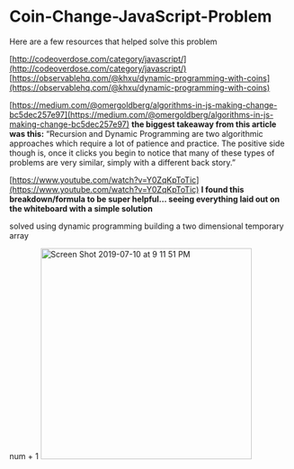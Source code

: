 # Coin-Change-JavaScript-Problem


Here are a few resources that helped solve this problem


[http://codeoverdose.com/category/javascript/](http://codeoverdose.com/category/javascript/)
[https://observablehq.com/@khxu/dynamic-programming-with-coins](https://observablehq.com/@khxu/dynamic-programming-with-coins)

[https://medium.com/@omergoldberg/algorithms-in-js-making-change-bc5dec257e97](https://medium.com/@omergoldberg/algorithms-in-js-making-change-bc5dec257e97)
**the biggest takeaway from this article was this:**
“Recursion and Dynamic Programming are two algorithmic approaches which require a lot of patience and practice. The positive side though is, once it clicks you begin to notice that many of these types of problems are very similar, simply with a different back story.”


[https://www.youtube.com/watch?v=Y0ZqKpToTic](https://www.youtube.com/watch?v=Y0ZqKpToTic)
**I found this breakdown/formula to be super helpful… seeing everything laid out on the whiteboard with a simple solution**

solved using dynamic programming
building a two dimensional temporary array

num + 1 
<img width="375" alt="Screen Shot 2019-07-10 at 9 11 51 PM" src="https://user-images.githubusercontent.com/10871164/61017295-43b69700-a358-11e9-88b1-2362d19b9ee4.png">


